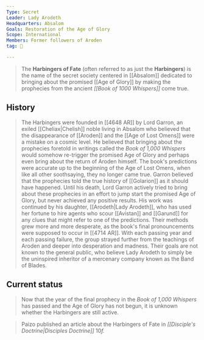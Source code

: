 ```yaml
---
Type: Secret
Leader: Lady Arodeth
Headquarters: Absalom
Goals: Restoration of the Age of Glory
Scope: International
Members: Former followers of Aroden
tag: 👥

---
```


> The **Harbingers of Fate** (often referred to as just the **Harbingers**) is the name of the secret society centered in [[Absalom]] dedicated to bringing about the promised [[Age of Glory]] by making the prophecies from the ancient *[[Book of 1000 Whispers]]* come true.


## History

> The Harbingers were founded in [[4648 AR]] by Lord Garron, an exiled [[Cheliax|Chelish]] noble living in Absalom who believed that the disappearance of [[Aroden]] and the [[Age of Lost Omens]] were a mistake on a cosmic level. He believed that bringing about the prophecies foretold in writings called the *Book of 1,000 Whispers* would somehow re-trigger the promised Age of Glory and perhaps even bring about the return of Aroden himself. The book's predictions were accurate up to the beginning of the Age of Lost Omens, when like all other soothsaying, they no longer came true. Garron believed that the prophecies told the true history of [[Golarion]] as it should have happened. Until his death, Lord Garron actively tried to bring about these prophecies in an effort to jump start the promised Age of Glory, but never achieved any positive results.
> His work was continued by his daughter, [[Arodeth|Lady Arodeth]], who has used her fortune to hire agents who scour [[Avistan]] and [[Garund]] for any clues that might refer to one of the predictions. Their methods grew more and more desperate, as the book's final pronouncements were supposed to occur in [[4714 AR]]. With each passing year and each passing failure, the group strayed further from the teachings of Aroden and deeper into desperation and madness. Their goals are not known to the general public, who believe Lady Arodeth to simply be the uninspired inheritor of a mercenary company known as the Band of Blades.


## Current status

> Now that the year of the final prophecy in the *Book of 1,000 Whispers* has passed and the Age of Glory has not begun, it is unknown whether the Harbingers are still active.


> Paizo published an article about the Harbingers of Fate in *[[Disciple's Doctrine|Disciples Doctrine]]* 10*f.*






